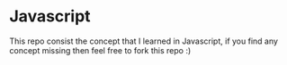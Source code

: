 # Javascript
This repo consist the concept that I learned in Javascript, if you find any concept missing then feel free to fork this repo :)
